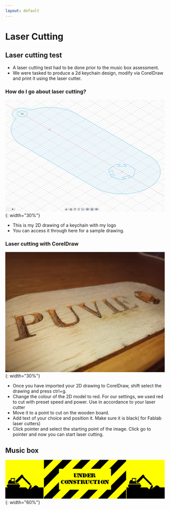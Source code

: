 ```yaml
---
layout: default
---
```


# Laser Cutting

## Laser cutting test
* A laser cutting test had to be done prior to the music box assessment.
* We were tasked to produce a 2d keychain design, modify via CorelDraw and print it using the laser cutter.

### How do I go about laser cutting?
![](images/keychain.png){: width="30%"}
* This is my 2D drawing of a keychain with my logo
* You can access it through here for a sample drawing.

### Laser cutting with CorelDraw
![](images/laser.jpeg){: width="30%"}
* Once you have imported your 2D drawing to CorelDraw, shift select the drawing and press ctrl+g.
* Change the colour of the 2D model to red. For our settings, we used red to cut with preset speed and power. Use in accordance to your laser cutter
* Move it to a point to cut on the wooden board.
* Add text of your choice and position it. Make sure it is black( for Fablab laser cutters)
* Click pointer and select the starting point of the image. Click go to pointer and now you can start laser cutting.


## Music box
![](images/construction.gif){: width="60%"}
